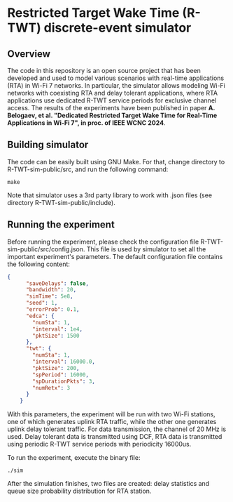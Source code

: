 # Restricted Target Wake Time (R-TWT) discrete-event simulator

## Overview

The code in this repository is an open source project that has been developed and used to model various scenarios with real-time applications (RTA) in Wi-Fi 7 networks. In particular, the simulator allows modeling Wi-Fi networks with coexisting RTA and delay tolerant applications, where RTA applications use dedicated R-TWT service periods for exclusive channel access. The results of the experiments have been published in paper **A. Belogaev, et al. "Dedicated Restricted Target Wake Time for Real-Time Applications in Wi-Fi 7", in proc. of IEEE WCNC 2024**.

## Building simulator

The code can be easily built using GNU Make. For that, change directory to R-TWT-sim-public/src, and run the following command:
```shell
make
```

Note that simulator uses a 3rd party library to work with .json files (see directory R-TWT-sim-public/include).

## Running the experiment

Before running the experiment, please check the configuration file R-TWT-sim-public/src/config.json. This file is used by simulator to set all the important experiment's parameters. The default configuration file contains the following content:
```json
{
      "saveDelays": false,
      "bandwidth": 20,
      "simTime": 5e8,
      "seed": 1,
      "errorProb": 0.1,
      "edca": {
        "numSta": 1,
        "interval": 1e4,
        "pktSize": 1500
      },
      "twt": {
        "numSta": 1,
        "interval": 16000.0,
        "pktSize": 200,
        "spPeriod": 16000,
        "spDurationPkts": 3,
        "numRetx": 3
      }
    }
```
With this parameters, the experiment will be run with two Wi-Fi stations, one of which generates uplink RTA traffic, while the other one generates uplink delay tolerant traffic. For data transmission, the channel of 20 MHz is used. Delay tolerant data is transmitted using DCF, RTA data is transmitted using periodic R-TWT service periods with periodicity 16000us.

To run the experiment, execute the binary file:
```shell
./sim
```

After the simulation finishes, two files are created: delay statistics and queue size probability distribution for RTA station.
